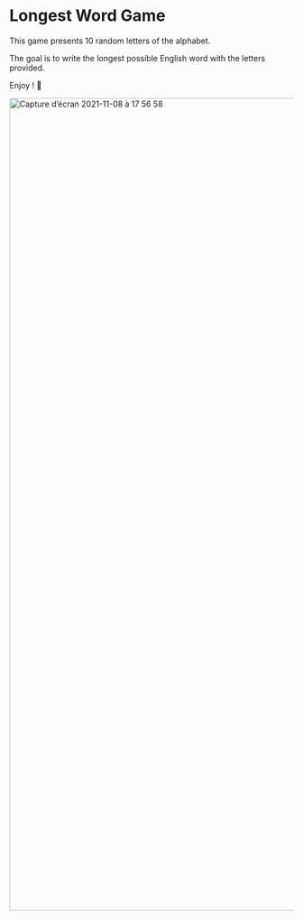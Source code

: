 # Longest Word Game

This game presents 10 random letters of the alphabet.

The goal is to write the longest possible English word with the letters provided.

Enjoy ! 👋


<img width="1440" alt="Capture d’écran 2021-11-08 à 17 56 58" src="https://user-images.githubusercontent.com/86856769/140785164-62c8a9f4-7919-4566-a2bf-39dd28220eea.png">
